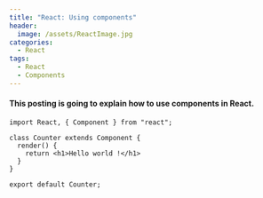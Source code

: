 ```yaml
---
title: "React: Using components"
header:
  image: /assets/ReactImage.jpg
categories:
  - React
tags:
  - React
  - Components
---
```


#### This posting is going to explain how to use components in React.

```
import React, { Component } from "react";

class Counter extends Component {
  render() { 
    return <h1>Hello world !</h1>
  }
}
 
export default Counter;
```

